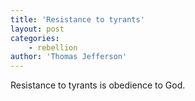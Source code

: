 ```yaml
---
title: 'Resistance to tyrants'
layout: post
categories:
    - rebellion
author: 'Thomas Jefferson'
---
```


Resistance to tyrants is obedience to God.